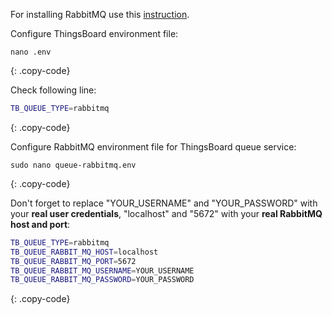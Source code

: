 For installing RabbitMQ use this [instruction](https://www.rabbitmq.com/install-debian.html).

Configure ThingsBoard environment file:

```text
nano .env
```
{: .copy-code}

Check following line:

```bash
TB_QUEUE_TYPE=rabbitmq
```
{: .copy-code}

Configure RabbitMQ environment file for ThingsBoard queue service:

```text
sudo nano queue-rabbitmq.env
```
{: .copy-code}

Don't forget to replace "YOUR_USERNAME" and "YOUR_PASSWORD" with your **real user credentials**, "localhost" and "5672" with your **real RabbitMQ host and port**:

```bash
TB_QUEUE_TYPE=rabbitmq
TB_QUEUE_RABBIT_MQ_HOST=localhost
TB_QUEUE_RABBIT_MQ_PORT=5672
TB_QUEUE_RABBIT_MQ_USERNAME=YOUR_USERNAME
TB_QUEUE_RABBIT_MQ_PASSWORD=YOUR_PASSWORD
```
{: .copy-code}
